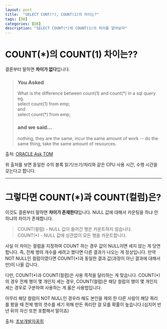 ```yaml
---
layout: post
title:  "SELECT CONT(*), COUNT(1)의 차이는?"
tags: [DB]
categories: [DB]
description: "SELECT COUNT(*)와 COUNT(1)의 차이를 알아보자"
---
```


COUNT(\*)의 COUNT(1) 차이는??
===========================  

결론부터 말하면 **차이가 없다**입니다.  

> ### You Asked  
> What is the difference between count(1) and count(\*) in a sql query  
> eg.  
> select count(1) from emp;  
> and  
> select count(\*) from emp;  
>
> ### and we said...  
> nothing, they are the same, incur the same amount of work -- do the same thing, take the same amount of resources.  

출처: [ORACLE Ask TOM](https://asktom.oracle.com/pls/asktom/f?p=100:11:0::NO::P11_QUESTION_ID:1156159920245)  

위 출처를 보면 동일한 수의 블록 읽기/쓰기/처리와 같은 CPU 사용 시간, 수행 시간을 갖는다고 합니다.  

---

그렇다면 COUNT(\*)과 COUNT(컬럼)은?  
========================  

이것도 결론부터 말하면 **차이가 존재한다**입니다. NULL 값에 대해서 카운팅을 하냐 안하냐의 차이가 존재합니다.  

> COUNT(컬럼) - NULL 값이 들어간 행은 카운트하지 않습니다.  
> COUNT(\*) - NULL 값에 상관없이 모든 행을 카운트합니다.  

사실 이 차이는 컬럼을 지정하여 COUNT 하는 경우 값이 NULL이면 세지 않는 게 당연합니다. 즉, 전체 행의 개수를 세려고 했다면 다른 결과가 나오는 게 정상입니다. 만약 NOT NULL인 컬럼이였다면 COUNT(*)과 동일한 결과 값(과정이 아닌 결과에 대해서만)이 나올 겁니다.  

다만, COUNT(*)과 COUNT(컬럼)은 사용 목적을 달리하는 게 맞습니다. COUNT(\*)의 경우 전체 행이 몇 개인지 세는 경우, COUNT(컬럼)은 해당 컬럼의 행이 몇 개인지 세는 경우로 구분하여 사용하는 게 옳은 사용법입니다.  

아무리 해당 컬럼이 NOT NULL인 경우라 해도 본인을 제외 한 다른 사람이 해당 쿼리를 봤을 때 전체 행의 갯수를 세기 위해 만든 쿼리란 걸 모를 확률이 높습니다.(심지어 반년 뒤의 자신 또한 포함해서 말이죠)

출처: [초보개발자꽁쥐](http://ggmouse.tistory.com/156)
